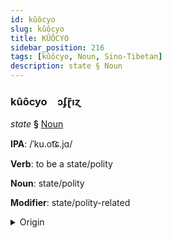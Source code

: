 ```yaml
---
id: kûôcyo
slug: kûôcyo
title: KÛÔCYO
sidebar_position: 216
tags: [kûôcyo, Noun, Sino-Tibetan]
description: state § Noun
---
```


### kûôcyo&emsp;<span kind="abugida">ɔʄɽ̄ıɀ</span>

*state* **§** [Noun](../../tags/Noun)

**IPA**: /ˈku.ot͡ɕ.jɑ/

**Verb**: to be a state/polity

**Noun**: state/polity

**Modifier**: state/polity-related

<details>
    <summary>Origin</summary>
    Mandarin 國家 guójiā /ku̯ɔ.tɕja/<br/>
    <em>Sino-Tibetan Language Family</em>
</details>